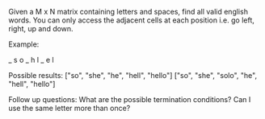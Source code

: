Given a M x N matrix containing letters and spaces, find all valid english
words. You can only access the adjacent cells at each position i.e. go left,
right, up and down.

Example:

_ s o
_ h l
_ e l

Possible results: ["so", "she", "he", "hell", "hello"]
                  ["so", "she", "solo", "he", "hell", "hello"]

Follow up questions:
What are the possible termination conditions?
Can I use the same letter more than once?

